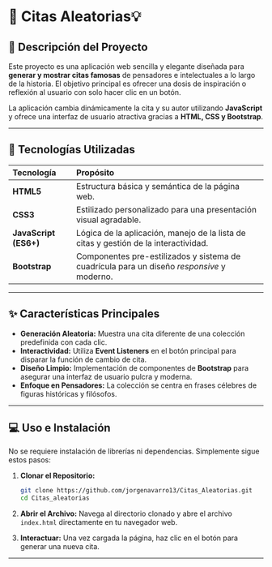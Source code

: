 # 💬 Citas Aleatorias💡

## 📝 Descripción del Proyecto

Este proyecto es una aplicación web sencilla y elegante diseñada para **generar y mostrar citas famosas** de pensadores e intelectuales a lo largo de la historia. El objetivo principal es ofrecer una dosis de inspiración o reflexión al usuario con solo hacer clic en un botón.

La aplicación cambia dinámicamente la cita y su autor utilizando **JavaScript** y ofrece una interfaz de usuario atractiva gracias a **HTML, CSS y Bootstrap**.

***

## 🚀 Tecnologías Utilizadas

| Tecnología | Propósito |
| :--- | :--- |
| **HTML5** | Estructura básica y semántica de la página web. |
| **CSS3** | Estilizado personalizado para una presentación visual agradable. |
| **JavaScript (ES6+)** | Lógica de la aplicación, manejo de la lista de citas y gestión de la interactividad. |
| **Bootstrap** | Componentes pre-estilizados y sistema de cuadrícula para un diseño *responsive* y moderno. |

***

## ✨ Características Principales

* **Generación Aleatoria:** Muestra una cita diferente de una colección predefinida con cada clic.
* **Interactividad:** Utiliza **Event Listeners** en el botón principal para disparar la función de cambio de cita.
* **Diseño Limpio:** Implementación de componentes de **Bootstrap** para asegurar una interfaz de usuario pulcra y moderna.
* **Enfoque en Pensadores:** La colección se centra en frases célebres de figuras históricas y filósofos.

***

## 💻 Uso e Instalación

No se requiere instalación de librerías ni dependencias. Simplemente sigue estos pasos:

1.  **Clonar el Repositorio:**
    ```bash
    git clone https://github.com/jorgenavarro13/Citas_Aleatorias.git
    cd Citas_aleatorias
    ```
2.  **Abrir el Archivo:**
    Navega al directorio clonado y abre el archivo `index.html` directamente en tu navegador web.

3.  **Interactuar:**
    Una vez cargada la página, haz clic en el botón para generar una nueva cita.

***

